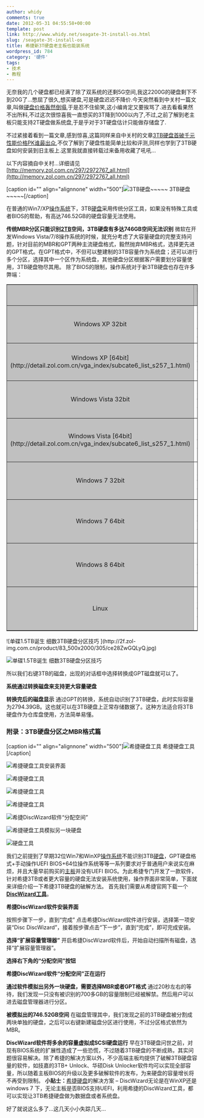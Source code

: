 ```yaml
---
author: whidy
comments: true
date: 2012-05-31 04:55:58+00:00
template: post
link: http://www.whidy.net/seagate-3t-install-os.html
slug: /seagate-3t-install-os
title: 希捷新3T硬盘老主板也能装系统
wordpress_id: 784
category: '硬件'
tags:
- 技术
- 教程
---
```


无奈我的几个硬盘都已经满了除了双系统的还剩5G空间,我这2200G的硬盘剩下不到20G了...憋屈了很久,想买硬盘,可是硬盘迟迟不降价.今天突然看到中关村一篇文章,叫做[硬盘价格轰然倒塌](http://memory.zol.com.cn/297/2975625.html),于是忍不住偷笑,这小编肯定又要挨骂了.进去看看果然不出所料,不过这次很惊喜我一直想买的3T降到1000以内了,不过,之前了解到老主板只能支持2T硬盘做系统盘,于是乎对于3T硬盘估计只能做存储盘了.

不过紧接着看到一篇文章,感到惊喜,这篇同样来自中关村的文章[3TB硬盘首破千元 性能价格PK谁最出众](http://memory.zol.com.cn/297/2972767_all.html),不仅了解到了硬盘性能简单比较和评测,同样也学到了3TB硬盘如何安装到旧主板上.这里我就直接转载过来备用收藏了吼吼...<!-- more -->

以下内容摘自中关村...详细请见[http://memory.zol.com.cn/297/2972767_all.html](http://memory.zol.com.cn/297/2972767_all.html)

[caption id="" align="alignnone" width="500"]![3TB硬盘~~~~~ ](http://2a.zol-img.com.cn/product/83_500x2000/78/ce0e54f9TidPM.jpg) 3TB硬盘~~~~~[/caption]

在普通的Win7/XP[操作系统](http://detail.zol.com.cn/os_index/subcate121_list_1.html)下，3TB[硬盘](http://memory.zol.com.cn/)采用传统分区工具，如果没有特殊工具或者BIOS的帮助，有高达746.52GB的硬盘容量无法使用。

**传统MBR分区只能识别[2TB](http://detail.zol.com.cn/hard_drives/index266692.shtml)空间，3TB硬盘有多达746GB空间无法识别**
微软在开发Windows Vista/7/8操作系统的时候，就充分考虑了大容量硬盘的完整支持问题，针对目前的MBR和GPT两种主流硬盘格式，毅然抛弃MBR格式，选择更先进的GPT格式。在GPT格式中，不但可以整建制的3TB容量作为系统盘；还可以进行多个分区，选择其中一个区作为系统盘，其他硬盘分区根据客户需要划分容量使用，3TB硬盘物尽其用。
除了BIOS的限制，操作系统对于新3TB硬盘也存在许多弊端：
<table cellpadding="0" width="100%" align="center" cellspacing="0" border="1" >
<tbody >
<tr >

<td bgcolor="#c0c0c0" align="center" height="25" width="33%" >
</td>

<td bgcolor="#c0c0c0" align="center" height="25" width="33%" >数据盘
</td>

<td bgcolor="#c0c0c0" align="center" height="25" width="34%" >系统盘
</td>
</tr>
<tr >

<td bgcolor="#c0c0c0" align="center" height="25" width="33%" >Windows XP 32bit
</td>

<td width="33%" align="center" height="25" >不支持 GPT分区
</td>

<td width="34%" align="center" height="25" >不支持 GPT分区
</td>
</tr>
<tr >

<td bgcolor="#c0c0c0" align="center" height="23" width="33%" >Windows XP [64bit](http://detail.zol.com.cn/vga_index/subcate6_list_s257_1.html)
</td>

<td width="33%" align="center" height="23" >支持 GPT分区
</td>

<td width="34%" align="center" height="25" >不支持 GPT分区
</td>
</tr>
<tr >

<td bgcolor="#c0c0c0" align="center" height="27" width="33%" >Windows Vista 32bit
</td>

<td width="33%" align="center" height="27" >支持 GPT分区
</td>

<td width="34%" align="center" height="25" >不支持 GPT分区
</td>
</tr>
<tr >

<td bgcolor="#c0c0c0" align="center" height="25" width="33%" >Windows Vista [64bit](http://detail.zol.com.cn/vga_index/subcate6_list_s257_1.html)
</td>

<td width="33%" align="center" height="25" >支持 GPT分区
</td>

<td width="34%" align="center" height="25" >GPT分区需要UEFI BIOS
</td>
</tr>
<tr >

<td bgcolor="#c0c0c0" align="center" height="25" width="33%" >Windows 7 32bit
</td>

<td width="33%" align="center" height="25" >支持 GPT分区
</td>

<td width="34%" align="center" height="25" >不支持 GPT分区
</td>
</tr>
<tr >

<td bgcolor="#c0c0c0" align="center" height="25" width="33%" >Windows 7 64bit
</td>

<td width="33%" align="center" height="25" >支持 GPT分区
</td>

<td width="34%" align="center" height="25" >GPT分区需要UEFI BIOS
</td>
</tr>
<tr >

<td bgcolor="#c0c0c0" align="center" height="25" width="33%" >Windows 8 64bit
</td>

<td width="33%" align="center" height="25" >支持 GPT分区
</td>

<td width="34%" align="center" height="25" >GPT分区需要UEFI BIOS
</td>
</tr>
<tr >

<td bgcolor="#c0c0c0" align="center" height="25" width="33%" >Linux
</td>

<td width="33%" align="center" height="25" >支持 GPT分区
</td>

<td width="34%" align="center" height="25" >GPT分区需要UEFI BIOS
</td>
</tr>
</tbody>
</table>
![单碟1.5TB诞生 细数3TB硬盘分区技巧 ](http://2f.zol-img.com.cn/product/83_500x2000/305/ce28ZwGQLyQ.jpg)

![单碟1.5TB诞生 细数3TB硬盘分区技巧 ](http://2d.zol-img.com.cn/product/83_500x2000/309/ce0aHoUpj9pdE.jpg)

所以我们右键3TB的磁盘，出现的对话框中选择转换成GPT磁盘就可以了。

**系统通过转换磁盘来支持更大容量硬盘**

**转换完后的磁盘显示**
通过GPT的转换，系统自动识别了3TB硬盘，此时实际容量为2794.39GB。这也就可以在3TB硬盘上正常存储数据了。这种方法适合将3TB硬盘作为仓库盘使用，方法简单易懂。


### 附录：3TB硬盘分区之MBR格式篇


[caption id="" align="alignnone" width="500"]![希捷硬盘工具](http://2e.zol-img.com.cn/product/83_500x2000/860/ceJmPWPyCiu.jpg) 希捷硬盘工具[/caption]

![希捷硬盘工具安装界面](http://2c.zol-img.com.cn/product/83_500x2000/858/cefTJ8qGljeu6.jpg)

![希捷硬盘工具](http://2a.zol-img.com.cn/product/83_500x2000/868/cehL61Fybq3E.jpg)

![希捷硬盘工具](http://2a.zol-img.com.cn/product/83_500x2000/880/ceQvyye9TRHDQ.jpg)

![希捷硬盘工具](http://2b.zol-img.com.cn/product/83_500x2000/887/ceFNaZSHBgmQ.jpg)

![希捷DiscWizard软件“分配空间”](http://2e.zol-img.com.cn/product/83_500x2000/902/cez72Ufrv72qE.jpg)

![希捷硬盘工具模拟另一块硬盘](http://2a.zol-img.com.cn/product/83_500x2000/916/ce0ho7zb6SZcA.jpg)

![硬盘工具](http://2c.zol-img.com.cn/product/83_500x2000/918/ceb3ul5EUnsc.jpg)

我们之前提到了早期32位Win7和WinXP[操作系统](http://detail.zol.com.cn/os_index/subcate121_list_1.html)不能识别3TB[硬盘](http://memory.zol.com.cn/)，GPT硬盘格式+手动操作UEFI BIOS+64位操作系统等等一系列要求对于普通用户来说实在麻烦，并且大量早前购买的[主板](http://mb.zol.com.cn/)并没有UEFI BIOS。为此希捷专门开发了一款软件，针对希捷3TB或者更大容量的硬盘无法安装系统使用，操作界面非常简单，下面就来详细介绍一下希捷3TB硬盘的破解方法。
首先我们需要从希捷官网下载一个[**DiscWizard工具**](http://www.seagate.com/staticfiles/support/downloads/discwizard/DiscWizardSetup-14387.zh-cn.exe)。

**希捷DiscWizard软件安装界面**

按照步骤下一步，直到“完成”
点击希捷DiscWizard软件进行安装，选择第一项安装“Disc DiscWizard”，接着按步骤点击“下一步”，直到“完成”，即可完成安装。

**选择“扩展容量管理器”**
开启希捷DiscWizard软件后，开始自动扫描所有磁盘，选择“扩展容量管理器”。

**选择右下角的“分配空间”按钮**

**希捷DiscWizard软件“分配空间”正在运行**

**通过软件模拟出另外一块硬盘，需要选择MBR或者GPT格式**
通过20秒左右的等待，我们发现一只没有被识别的700多GB的容量限制已经被解禁。然后用户可以进去磁盘管理器进行分区。

**被模拟出的746.52GB空间**
在磁盘管理其中，我们发现之前的3TB硬盘被分割成两块单独的硬盘，之后可以右键新建磁盘分区进行使用，不过分区格式依然为MBR。

**DiscWizard软件将多余的容量虚拟成SCSI硬盘运行**
早在3TB硬盘问世之前，对现有BIOS系统的扩展性造成了一些恐慌，不过随着3TB硬盘的不断成熟，其实问题很容易解决。除了希捷的解决方案以外，不少高端主板均提供了破解3TB硬盘容量的软件，如技嘉的3TB+ Unlock、华硕Disk Unlocker软件均可以实现全部容量，所以随着主板BIOS的升级以及更多破解软件的发布，为来硬盘的容量增长将不再受到限制。
**小贴士：**[希捷硬盘](http://detail.zol.com.cn/hard_drives_index/subcate2_164_list_1.html)的解决方案 – DiscWizard无论是在WinXP还是windows 7 下，无论主板是否BIOS支持UEFI，利用希捷的DiscWizard工具，都可以实现让3TB希捷硬盘做为数据盘或者系统盘。

好了就说这么多了...这几天小小失踪几天...
